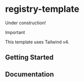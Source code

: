 # registry-template

Under construction!

> [!IMPORTANT]  
> This template uses Tailwind v4.

## Getting Started


## Documentation

